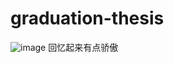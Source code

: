# graduation-thesis
![image](https://github.com/yy-tayu/graduation-thesis/images/schoollogo.png)
回忆起来有点骄傲
